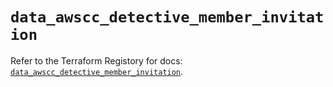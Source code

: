 # `data_awscc_detective_member_invitation`

Refer to the Terraform Registory for docs: [`data_awscc_detective_member_invitation`](https://registry.terraform.io/providers/hashicorp/awscc/0.70.0/docs/data-sources/detective_member_invitation).
